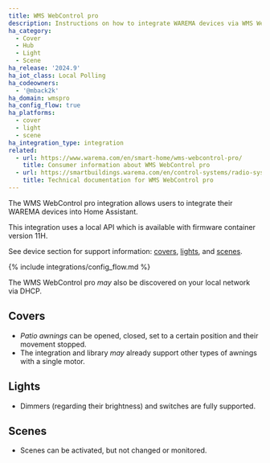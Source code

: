 ```yaml
---
title: WMS WebControl pro
description: Instructions on how to integrate WAREMA devices via WMS WebControl pro within Home Assistant.
ha_category:
  - Cover
  - Hub
  - Light
  - Scene
ha_release: '2024.9'
ha_iot_class: Local Polling
ha_codeowners:
  - '@mback2k'
ha_domain: wmspro
ha_config_flow: true
ha_platforms:
  - cover
  - light
  - scene
ha_integration_type: integration
related:
  - url: https://www.warema.com/en/smart-home/wms-webcontrol-pro/
    title: Consumer information about WMS WebControl pro
  - url: https://smartbuildings.warema.com/en/control-systems/radio-systems/wms/wms-webcontrol-pro/
    title: Technical documentation for WMS WebControl pro
---
```


The WMS WebControl pro integration allows users to integrate their WAREMA devices into Home Assistant.

This integration uses a local API which is available with firmware container version 11H.

See device section for support information: [covers](#covers), [lights](#lights), and [scenes](#scenes).

{% include integrations/config_flow.md %}

The WMS WebControl pro *may* also be discovered on your local network via DHCP.

## Covers

- *Patio awnings* can be opened, closed, set to a certain position and their movement stopped.
- The integration and library *may* already support other types of awnings with a single motor.

## Lights

- Dimmers (regarding their brightness) and switches are fully supported.

## Scenes

- Scenes can be activated, but not changed or monitored.
